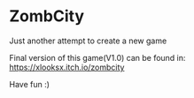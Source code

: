 # ZombCity
Just another attempt to create a new game 

Final version of this game(V1.0) can be found in: https://xlooksx.itch.io/zombcity

Have fun :)
